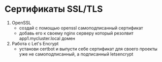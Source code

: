 # Сертификаты SSL/TLS
1. OpenSSL 
   - создай с помощью openssl самоподписанный сертификат
   - добавь его к своему nginx серверу который резолвит app1.mycluster.local домен
2. Работа с Let's Encrypt
   - установи certbot и выпусти себе сертификат для своего проекты уже не самоподписанный, а подписанный letsencrypt